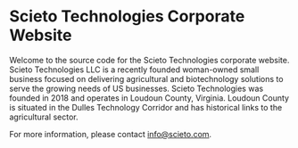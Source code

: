 # Scieto Technologies Corporate Website

Welcome to the source code for the Scieto Technologies corporate website. Scieto Technologies LLC is a recently founded woman-owned small business focused on delivering agricultural and biotechnology solutions to serve the growing needs of US businesses. Scieto Technologies was founded in 2018 and operates in Loudoun County, Virginia. Loudoun County is situated in the Dulles Technology Corridor and has historical links to the agricultural sector.

For more information, please contact info@scieto.com.
